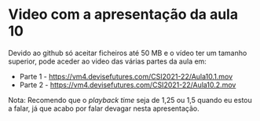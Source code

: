 # Video com a apresentação da aula 10

Devido ao github só aceitar ficheiros até 50 MB e o vídeo ter um tamanho superior, pode aceder ao video das várias partes da aula em:

+ Parte 1 - <https://vm4.devisefutures.com/CSI2021-22/Aula10.1.mov>
+ Parte 2 - <https://vm4.devisefutures.com/CSI2021-22/Aula10.2.mov>

Nota: Recomendo que o _playback time_ seja de 1,25 ou 1,5 quando eu estou a falar, já que acabo por falar devagar nesta apresentação.
